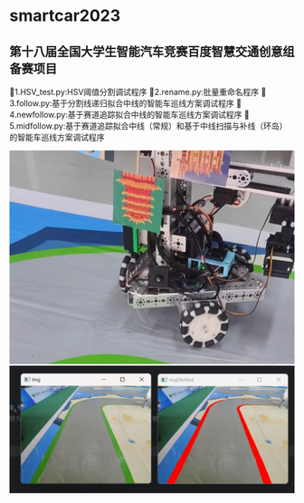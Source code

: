 # smartcar2023
## 第十八届全国大学生智能汽车竞赛百度智慧交通创意组备赛项目
🤣1.HSV_test.py:HSV阈值分割调试程序
🤣2.rename.py:批量重命名程序
🤣3.follow.py:基于分割线递归拟合中线的智能车巡线方案调试程序
🤣4.newfollow.py:基于赛道追踪拟合中线的智能车巡线方案调试程序
🤣5.midfollow.py:基于赛道追踪拟合中线（常规）和基于中线扫描与补线（环岛）的智能车巡线方案调试程序

![img](https://github.com/diaoquesang/smartcar2023/blob/main/follow.jpg)
![img](https://github.com/diaoquesang/smartcar2023/blob/main/HSV.jpg)
